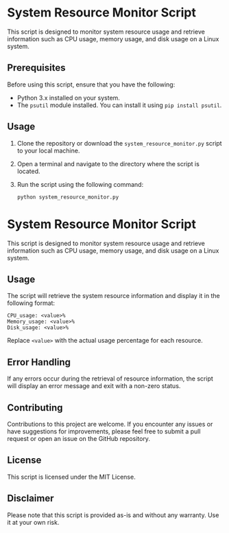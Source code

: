 # System Resource Monitor Script

This script is designed to monitor system resource usage and retrieve information such as CPU usage, memory usage, and disk usage on a Linux system.

## Prerequisites

Before using this script, ensure that you have the following:

- Python 3.x installed on your system.
- The `psutil` module installed. You can install it using `pip install psutil`.

## Usage

1. Clone the repository or download the `system_resource_monitor.py` script to your local machine.

2. Open a terminal and navigate to the directory where the script is located.

3. Run the script using the following command:

   ```shell
   python system_resource_monitor.py

# System Resource Monitor Script

This script is designed to monitor system resource usage and retrieve information such as CPU usage, memory usage, and disk usage on a Linux system.

## Usage

The script will retrieve the system resource information and display it in the following format:

```
CPU_usage: <value>%
Memory_usage: <value>%
Disk_usage: <value>%
```

Replace `<value>` with the actual usage percentage for each resource.

## Error Handling

If any errors occur during the retrieval of resource information, the script will display an error message and exit with a non-zero status.

## Contributing

Contributions to this project are welcome. If you encounter any issues or have suggestions for improvements, please feel free to submit a pull request or open an issue on the GitHub repository.

## License

This script is licensed under the MIT License.

## Disclaimer

Please note that this script is provided as-is and without any warranty. Use it at your own risk.
